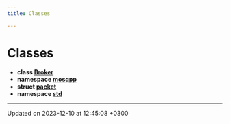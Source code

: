 ```yaml
---
title: Classes

---
```


# Classes




* **class [Broker](Classes/classBroker.md)** 
* **namespace [mosqpp](Namespaces/namespacemosqpp.md)** 
* **struct [packet](Classes/structpacket.md)** 
* **namespace [std](Namespaces/namespacestd.md)** 



-------------------------------

Updated on 2023-12-10 at 12:45:08 +0300
